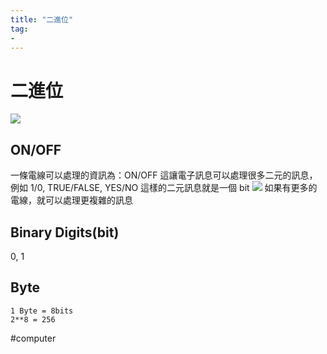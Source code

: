 ```yaml
---
title: "二進位"
tag: 
- 
---
```

# 二進位
![](https://i.imgur.com/YQMx45U.jpg)

## ON/OFF
一條電線可以處理的資訊為：ON/OFF
這讓電子訊息可以處理很多二元的訊息，例如 1/0, TRUE/FALSE, YES/NO
這樣的二元訊息就是一個 bit
![](https://i.imgur.com/LJPUAGj.jpg)
如果有更多的電線，就可以處理更複雜的訊息
## Binary Digits(bit)
0, 1

## Byte
```
1 Byte = 8bits
2**8 = 256
```

#computer